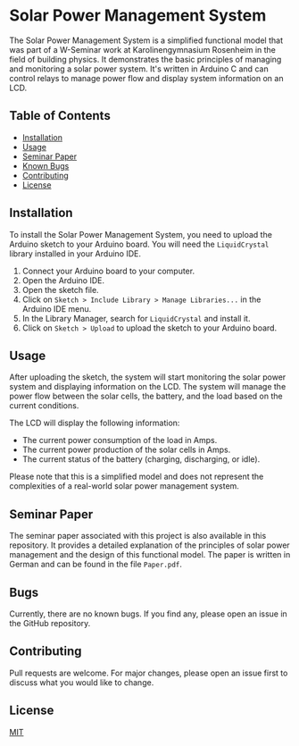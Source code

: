 # Solar Power Management System

The Solar Power Management System is a simplified functional model that was part of a W-Seminar work at Karolinengymnasium Rosenheim in the field of building physics. It demonstrates the basic principles of managing and monitoring a solar power system. It's written in Arduino C and can control relays to manage power flow and display system information on an LCD.

## Table of Contents

- [Installation](#installation)
- [Usage](#usage)
- [Seminar Paper](#seminar-paper)
- [Known Bugs](#bugs)
- [Contributing](#contributing)
- [License](#license)

## Installation

To install the Solar Power Management System, you need to upload the Arduino sketch to your Arduino board. You will need the `LiquidCrystal` library installed in your Arduino IDE.

1. Connect your Arduino board to your computer.
2. Open the Arduino IDE.
3. Open the sketch file.
4. Click on `Sketch > Include Library > Manage Libraries...` in the Arduino IDE menu.
5. In the Library Manager, search for `LiquidCrystal` and install it.
6. Click on `Sketch > Upload` to upload the sketch to your Arduino board.

## Usage

After uploading the sketch, the system will start monitoring the solar power system and displaying information on the LCD. The system will manage the power flow between the solar cells, the battery, and the load based on the current conditions.

The LCD will display the following information:

- The current power consumption of the load in Amps.
- The current power production of the solar cells in Amps.
- The current status of the battery (charging, discharging, or idle).

Please note that this is a simplified model and does not represent the complexities of a real-world solar power management system.

## Seminar Paper

The seminar paper associated with this project is also available in this repository. It provides a detailed explanation of the principles of solar power management and the design of this functional model. The paper is written in German and can be found in the file `Paper.pdf`.

## Bugs

Currently, there are no known bugs. If you find any, please open an issue in the GitHub repository.

## Contributing

Pull requests are welcome. For major changes, please open an issue first to discuss what you would like to change.

## License

[MIT](https://choosealicense.com/licenses/mit/)
